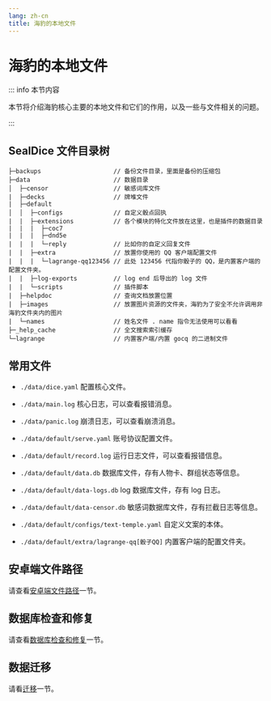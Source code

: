 ```yaml
---
lang: zh-cn
title: 海豹的本地文件
---
```


# 海豹的本地文件

::: info 本节内容

本节将介绍海豹核心主要的本地文件和它们的作用，以及一些与文件相关的问题。

:::

## SealDice 文件目录树

```text
├─backups                    // 备份文件目录，里面是备份的压缩包
├─data                       // 数据目录
│  ├─censor                  // 敏感词库文件
|  ├─decks                   // 牌堆文件
|  ├─default
│  │  ├─configs              // 自定义骰点回执
|  |  ├─extensions           // 各个模块的特化文件放在这里，也是插件的数据目录
|  |  |  ├─coc7
|  |  |  ├─dnd5e
|  |  |  └─reply             // 比如你的自定义回复文件
|  |  ├─extra                // 放置你使用的 QQ 客户端配置文件
|  |  |  └─lagrange-qq123456 // 此处 123456 代指你骰子的 QQ，是内置客户端的配置文件夹。
|  |  ├─log-exports          // log end 后导出的 log 文件
|  |  └─scripts              // 插件脚本
|  ├─helpdoc                 // 查询文档放置位置
|  ├─images                  // 放置图片资源的文件夹，海豹为了安全不允许调用非海豹文件夹内的图片
|  └─names                   // 姓名文件 . name 指令无法使用可以看看
├─_help_cache                // 全文搜索索引缓存
└─lagrange                   // 内置客户端/内置 gocq 的二进制文件
```

## 常用文件

- `./data/dice.yaml` 配置核心文件。

- `./data/main.log` 核心日志，可以查看报错消息。

- `./data/panic.log` 崩溃日志，可以查看崩溃消息。

- `./data/default/serve.yaml` 账号协议配置文件。

- `./data/default/record.log` 运行日志文件，可以查看报错信息。

- `./data/default/data.db` 数据库文件，存有人物卡、群组状态等信息。

- `./data/default/data-logs.db` log 数据库文件，存有 log 日志。  

- `./data/default/data-censor.db` 敏感词数据库文件，存有拦截日志等信息。

- `./data/default/configs/text-temple.yaml` 自定义文案的本体。

- `./data/default/extra/lagrange-qq[骰子QQ]` 内置客户端的配置文件夹。

## 安卓端文件路径

请查看[安卓端文件路径](android.md#%E6%B5%B7%E8%B1%B9%E6%96%87%E4%BB%B6%E8%B7%AF%E5%BE%84)一节。

## 数据库检查和修复

请查看[数据库检查和修复](./db-repair)一节。

## 数据迁移

请看[迁移](./transfer)一节。
